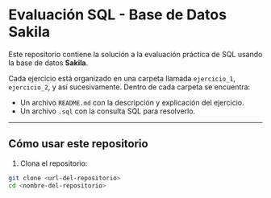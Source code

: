 # Evaluación SQL - Base de Datos Sakila

Este repositorio contiene la solución a la evaluación práctica de SQL usando la base de datos **Sakila**.  

Cada ejercicio está organizado en una carpeta llamada `ejercicio_1`, `ejercicio_2`, y así sucesivamente. Dentro de cada carpeta se encuentra:

- Un archivo `README.md` con la descripción y explicación del ejercicio.
- Un archivo `.sql` con la consulta SQL para resolverlo.

---

## Cómo usar este repositorio

1. Clona el repositorio:

```bash
git clone <url-del-repositorio>
cd <nombre-del-repositorio>
